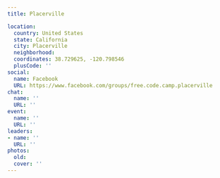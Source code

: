 ```yaml
---
title: Placerville

location:
  country: United States
  state: California
  city: Placerville
  neighborhood: 
  coordinates: 38.729625, -120.798546
  plusCode: ''
social:
  name: Facebook
  URL: https://www.facebook.com/groups/free.code.camp.placerville
chat:
  name: ''
  URL: ''
event:
  name: ''
  URL: ''
leaders:
- name: ''
  URL: ''
photos:
  old: 
  cover: ''
---
```

